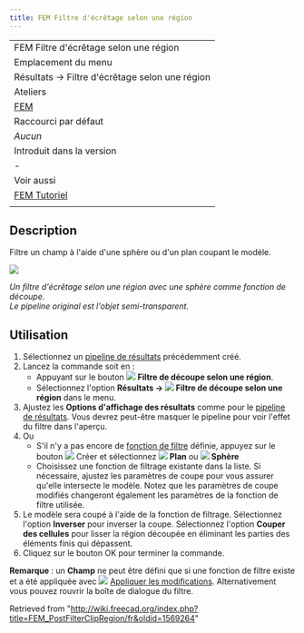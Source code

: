 ```yaml
---
title: FEM Filtre d'écrêtage selon une région
---
```

|  |
| --- |
| FEM Filtre d'écrêtage selon une région |
| Emplacement du menu |
| Résultats → Filtre d'écrêtage selon une région |
| Ateliers |
| [FEM](/FEM_Workbench/fr "FEM Workbench/fr") |
| Raccourci par défaut |
| *Aucun* |
| Introduit dans la version |
| - |
| Voir aussi |
| [FEM Tutoriel](/FEM_tutorial/fr "FEM tutorial/fr") |
|  |

## Description

Filtre un champ à l'aide d'une sphère ou d'un plan coupant le modèle.

![](/images/FEM_Region-Cut-Filter-Example.png)

*Un filtre d'écrêtage selon une région avec une sphère comme fonction de découpe.  
Le pipeline original est l'objet semi-transparent.*

## Utilisation

1. Sélectionnez un [pipeline de résultats](/FEM_PostPipelineFromResult/fr "FEM PostPipelineFromResult/fr") précédemment créé.
2. Lancez la commande soit en :
   * Appuyant sur le bouton ![](/images/FEM_PostFilterClipRegion.svg) **Filtre de découpe selon une région**.
   * Sélectionnez l'option **Résultats → ![](/images/FEM_PostFilterClipRegion.svg) Filtre de découpe selon une région** dans le menu.
3. Ajustez les **Options d'affichage des résultats** comme pour le [pipeline de résultats](/FEM_PostPipelineFromResult/fr "FEM PostPipelineFromResult/fr"). Vous devrez peut-être masquer le pipeline pour voir l'effet du filtre dans l'aperçu.
4. Ou
   * S'il n'y a pas encore de [fonction de filtre](/FEM_PostCreateFunctions/fr "FEM PostCreateFunctions/fr") définie, appuyez sur le bouton ![](/images/List-add.svg) Créer et sélectionnez **![](/images/FEM_PostCreateFunctionPlane.svg) Plan** ou **![](/images/FEM_PostCreateFunctionSphere.svg) Sphère**
   * Choisissez une fonction de filtrage existante dans la liste. Si nécessaire, ajustez les paramètres de coupe pour vous assurer qu'elle intersecte le modèle. Notez que les paramètres de coupe modifiés changeront également les paramètres de la fonction de filtre utilisée.
5. Le modèle sera coupé à l'aide de la fonction de filtrage. Sélectionnez l'option **Inverser** pour inverser la coupe. Sélectionnez l'option **Couper des cellules** pour lisser la région découpée en éliminant les parties des éléments finis qui dépassent.
6. Cliquez sur le bouton OK pour terminer la commande.

**Remarque** : un **Champ** ne peut être défini que si une fonction de filtre existe et a été appliquée avec ![](/images/FEM_PostApplyChanges.svg) [Appliquer les modifications](/FEM_PostApplyChanges/fr "FEM PostApplyChanges/fr"). Alternativement vous pouvez rouvrir la boîte de dialogue du filtre.

Retrieved from "<http://wiki.freecad.org/index.php?title=FEM_PostFilterClipRegion/fr&oldid=1569264>"